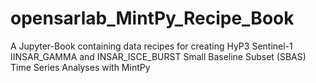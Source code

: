 # opensarlab_MintPy_Recipe_Book
A Jupyter-Book containing data recipes for creating HyP3 Sentinel-1 IINSAR_GAMMA and INSAR_ISCE_BURST Small Baseline Subset (SBAS) Time Series Analyses with MintPy
